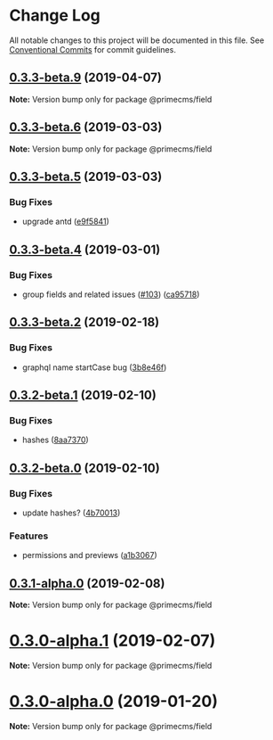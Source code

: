 # Change Log

All notable changes to this project will be documented in this file.
See [Conventional Commits](https://conventionalcommits.org) for commit guidelines.

## [0.3.3-beta.9](https://github.com/birkir/prime/tree/master/packages/prime-field/compare/v0.3.3-beta.8...v0.3.3-beta.9) (2019-04-07)

**Note:** Version bump only for package @primecms/field

## [0.3.3-beta.6](https://github.com/birkir/prime/tree/master/packages/prime-field/compare/v0.3.3-beta.5...v0.3.3-beta.6) (2019-03-03)

**Note:** Version bump only for package @primecms/field

## [0.3.3-beta.5](https://github.com/birkir/prime/tree/master/packages/prime-field/compare/v0.3.3-beta.4...v0.3.3-beta.5) (2019-03-03)

### Bug Fixes

- upgrade antd ([e9f5841](https://github.com/birkir/prime/tree/master/packages/prime-field/commit/e9f5841))

## [0.3.3-beta.4](https://github.com/birkir/prime/tree/master/packages/prime-field/compare/v0.3.3-beta.3...v0.3.3-beta.4) (2019-03-01)

### Bug Fixes

- group fields and related issues ([#103](https://github.com/birkir/prime/tree/master/packages/prime-field/issues/103)) ([ca95718](https://github.com/birkir/prime/tree/master/packages/prime-field/commit/ca95718))

## [0.3.3-beta.2](https://github.com/birkir/prime/tree/master/packages/prime-field/compare/v0.3.3-beta.1...v0.3.3-beta.2) (2019-02-18)

### Bug Fixes

- graphql name startCase bug ([3b8e46f](https://github.com/birkir/prime/tree/master/packages/prime-field/commit/3b8e46f))

## [0.3.2-beta.1](https://github.com/birkir/prime/tree/master/packages/prime-field/compare/v0.3.2-beta.0...v0.3.2-beta.1) (2019-02-10)

### Bug Fixes

- hashes ([8aa7370](https://github.com/birkir/prime/tree/master/packages/prime-field/commit/8aa7370))

## [0.3.2-beta.0](https://github.com/birkir/prime/tree/master/packages/prime-field/compare/v0.3.1-alpha.0...v0.3.2-beta.0) (2019-02-10)

### Bug Fixes

- update hashes? ([4b70013](https://github.com/birkir/prime/tree/master/packages/prime-field/commit/4b70013))

### Features

- permissions and previews ([a1b3067](https://github.com/birkir/prime/tree/master/packages/prime-field/commit/a1b3067))

## [0.3.1-alpha.0](https://github.com/birkir/prime/tree/master/packages/prime-field/compare/v0.3.0-alpha.5...v0.3.1-alpha.0) (2019-02-08)

**Note:** Version bump only for package @primecms/field

# [0.3.0-alpha.1](https://github.com/birkir/prime/tree/master/packages/prime-field/compare/v0.3.0-alpha.0...v0.3.0-alpha.1) (2019-02-07)

**Note:** Version bump only for package @primecms/field

# [0.3.0-alpha.0](https://github.com/birkir/prime/tree/master/packages/prime-field/compare/v0.2.21...v0.3.0-alpha.0) (2019-01-20)

**Note:** Version bump only for package @primecms/field
